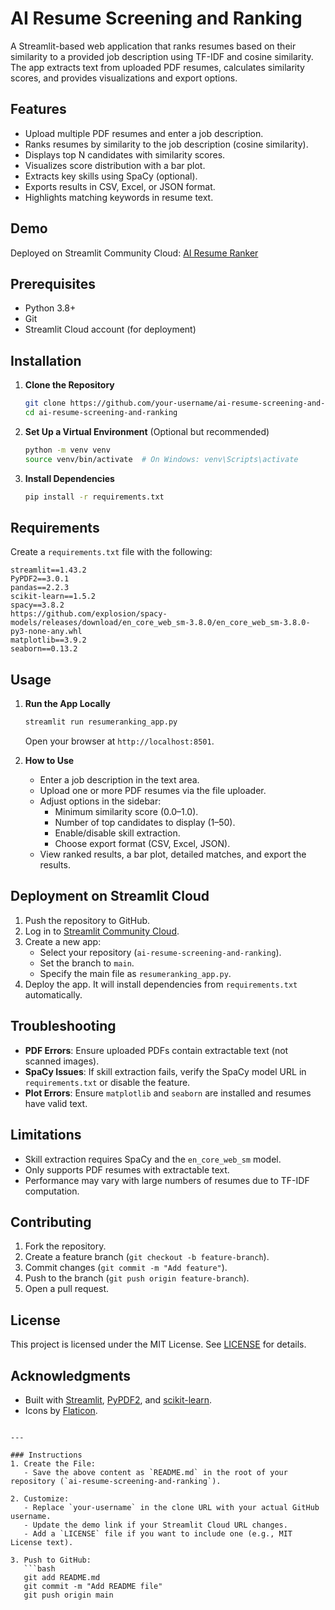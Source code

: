 
# AI Resume Screening and Ranking

A Streamlit-based web application that ranks resumes based on their similarity to a provided job description using TF-IDF and cosine similarity. The app extracts text from uploaded PDF resumes, calculates similarity scores, and provides visualizations and export options.

## Features
- Upload multiple PDF resumes and enter a job description.
- Ranks resumes by similarity to the job description (cosine similarity).
- Displays top N candidates with similarity scores.
- Visualizes score distribution with a bar plot.
- Extracts key skills using SpaCy (optional).
- Exports results in CSV, Excel, or JSON format.
- Highlights matching keywords in resume text.

## Demo
Deployed on Streamlit Community Cloud: [AI Resume Ranker](https://ai-resume-screening-and-ranking-qufydjrajcos52qebsdben.streamlit.app/)

## Prerequisites
- Python 3.8+
- Git
- Streamlit Cloud account (for deployment)

## Installation

1. **Clone the Repository**
   ```bash
   git clone https://github.com/your-username/ai-resume-screening-and-ranking.git
   cd ai-resume-screening-and-ranking
   ```

2. **Set Up a Virtual Environment** (Optional but recommended)
   ```bash
   python -m venv venv
   source venv/bin/activate  # On Windows: venv\Scripts\activate
   ```

3. **Install Dependencies**
   ```bash
   pip install -r requirements.txt
   ```

## Requirements
Create a `requirements.txt` file with the following:
```
streamlit==1.43.2
PyPDF2==3.0.1
pandas==2.2.3
scikit-learn==1.5.2
spacy==3.8.2
https://github.com/explosion/spacy-models/releases/download/en_core_web_sm-3.8.0/en_core_web_sm-3.8.0-py3-none-any.whl
matplotlib==3.9.2
seaborn==0.13.2
```

## Usage

1. **Run the App Locally**
   ```bash
   streamlit run resumeranking_app.py
   ```
   Open your browser at `http://localhost:8501`.

2. **How to Use**
   - Enter a job description in the text area.
   - Upload one or more PDF resumes via the file uploader.
   - Adjust options in the sidebar:
     - Minimum similarity score (0.0–1.0).
     - Number of top candidates to display (1–50).
     - Enable/disable skill extraction.
     - Choose export format (CSV, Excel, JSON).
   - View ranked results, a bar plot, detailed matches, and export the results.

## Deployment on Streamlit Cloud
1. Push the repository to GitHub.
2. Log in to [Streamlit Community Cloud](https://streamlit.io/cloud).
3. Create a new app:
   - Select your repository (`ai-resume-screening-and-ranking`).
   - Set the branch to `main`.
   - Specify the main file as `resumeranking_app.py`.
4. Deploy the app. It will install dependencies from `requirements.txt` automatically.

## Troubleshooting
- **PDF Errors**: Ensure uploaded PDFs contain extractable text (not scanned images).
- **SpaCy Issues**: If skill extraction fails, verify the SpaCy model URL in `requirements.txt` or disable the feature.
- **Plot Errors**: Ensure `matplotlib` and `seaborn` are installed and resumes have valid text.

## Limitations
- Skill extraction requires SpaCy and the `en_core_web_sm` model.
- Only supports PDF resumes with extractable text.
- Performance may vary with large numbers of resumes due to TF-IDF computation.

## Contributing
1. Fork the repository.
2. Create a feature branch (`git checkout -b feature-branch`).
3. Commit changes (`git commit -m "Add feature"`).
4. Push to the branch (`git push origin feature-branch`).
5. Open a pull request.

## License
This project is licensed under the MIT License. See [LICENSE](LICENSE) for details.

## Acknowledgments
- Built with [Streamlit](https://streamlit.io/), [PyPDF2](https://github.com/py-pdf/PyPDF2), and [scikit-learn](https://scikit-learn.org/).
- Icons by [Flaticon](https://www.flaticon.com/).
```

---

### Instructions
1. Create the File:
   - Save the above content as `README.md` in the root of your repository (`ai-resume-screening-and-ranking`).

2. Customize:
   - Replace `your-username` in the clone URL with your actual GitHub username.
   - Update the demo link if your Streamlit Cloud URL changes.
   - Add a `LICENSE` file if you want to include one (e.g., MIT License text).

3. Push to GitHub:
   ```bash
   git add README.md
   git commit -m "Add README file"
   git push origin main
   ```

